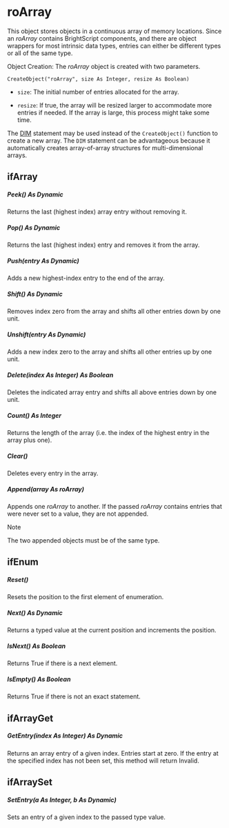 # roArray

This object stores objects in a continuous array of memory locations. Since an *roArray* contains BrightScript components, and there are object wrappers for most intrinsic data types, entries can either be different types or all of the same type. 

Object Creation: The *roArray* object is created with two parameters. 

```
CreateObject("roArray", size As Integer, resize As Boolean)
```

*   `size`: The initial number of entries allocated for the array.
    
*   `resize`: If true, the array will be resized larger to accommodate more entries if needed. If the array is large, this process might take some time.
    

The [DIM](../../../brightscript/language-reference/program-statements.md) statement may be used instead of the `CreateObject()` function to create a new array. The `DIM` statement can be advantageous because it automatically creates array-of-array structures for multi-dimensional arrays. 

## ifArray

##### Peek() As Dynamic

Returns the last (highest index) array entry without removing it.

##### Pop() As Dynamic

Returns the last (highest index) entry and removes it from the array.

##### Push(entry As Dynamic)

Adds a new highest-index entry to the end of the array.

##### Shift() As Dynamic

Removes index zero from the array and shifts all other entries down by one unit.

##### Unshift(entry As Dynamic)

Adds a new index zero to the array and shifts all other entries up by one unit.

##### Delete(index As Integer) As Boolean

Deletes the indicated array entry and shifts all above entries down by one unit.

##### Count() As Integer

Returns the length of the array (i.e. the index of the highest entry in the array plus one).

##### Clear()

Deletes every entry in the array.

##### Append(array As roArray)

Appends one *roArray* to another. If the passed *roArray* contains entries that were never set to a value, they are not appended.

> [!NOTE]
> The two appended objects must be of the same type.

## ifEnum

##### Reset()

Resets the position to the first element of enumeration.

##### Next() As Dynamic

Returns a typed value at the current position and increments the position.

##### IsNext() As Boolean

Returns True if there is a next element.

##### IsEmpty() As Boolean

Returns True if there is not an exact statement.

## ifArrayGet

##### GetEntry(index As Integer) As Dynamic

Returns an array entry of a given index. Entries start at zero. If the entry at the specified index has not been set, this method will return Invalid.

## ifArraySet

##### SetEntry(a As Integer, b As Dynamic)

Sets an entry of a given index to the passed type value.